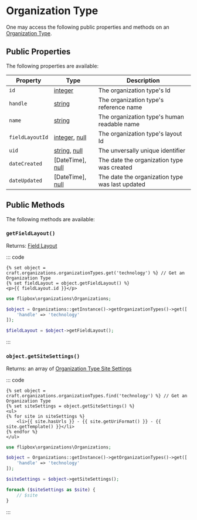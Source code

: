 # Organization Type

One may access the following public properties and methods on an [Organization Type].

## Public Properties
The following properties are available:

| Property              | Type                                  | Description
| --------------------- | ------------------------------------- | ---------------------------------------------------------------------------------
| `id`                  | [integer]                             | The organization type's Id
| `handle`              | [string]                              | The organization type's reference name
| `name`                | [string]                              | The organization type's human readable name
| `fieldLayoutId`       | [integer], [null]                     | The organization type's layout Id
| `uid`                 | [string], [null]                      | The unversally unique identifier
| `dateCreated`         | [DateTime], [null]                    | The date the organization type was created
| `dateUpdated`         | [DateTime], [null]                    | The date the organization type was last updated


## Public Methods
The following methods are available:

### `getFieldLayout()`

Returns: [Field Layout]

::: code
```twig
{% set object = craft.organizations.organizationTypes.get('technology') %} // Get an Organization Type
{% set fieldLayout = object.getFieldLayout() %}
<p>{{ fieldLayout.id }}</p>
```

```php
use flipbox\organizations\Organizations;

$object = Organizations::getInstance()->getOrganizationTypes()->get([
    'handle' => 'technology'
]);

$fieldLayout = $object->getFieldLayout();
```
:::



### `object.getSiteSettings()`

Returns: an array of [Organization Type Site Settings]

::: code
```twig
{% set object = craft.organizations.organizationTypes.find('technology') %} // Get an Organization Type
{% set siteSettings = object.getSiteSettings() %}
<ul>
{% for site in siteSettings %} 
    <li>{{ site.hasUrls }} - {{ site.getUriFormat() }} - {{ site.getTemplate() }}</li>
{% endfor %}
</ul>
```

```php
use flipbox\organizations\Organizations;

$object = Organizations::getInstance()->getOrganizationTypes()->get([
    'handle' => 'technology'
]);

$siteSettings = $object->getSiteSettings();

foreach ($siteSettings as $site) {
    // $site
}
```
:::

[integer]: http://www.php.net/language.types.integer
[string]: http://www.php.net/language.types.string
[null]: http://www.php.net/language.types.null
[array]: http://www.php.net/language.types.array

[Field Layout]: https://docs.craftcms.com/api/v3/craft-models-fieldlayout.html "Field Layout"

[Organization Type]: organization-type "Organization Type"
[Organization Type Site Settings]: organization-type-site-settings "Organization Type Site Settings"
